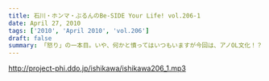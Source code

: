 ```yaml
---
title: 石川・ホンマ・ぶるんのBe-SIDE Your Life! vol.206-1
date: April 27, 2010
tags: ['2010', 'April 2010', 'vol.206']
draft: false
summary: 「怒り」の一本目。いや、何かと憤ってはいつもいますが今回は、アノOL文化！？にドロップキック！水平チョップ！NAMAE
---
```


http://project-phi.ddo.jp/ishikawa/ishikawa206_1.mp3